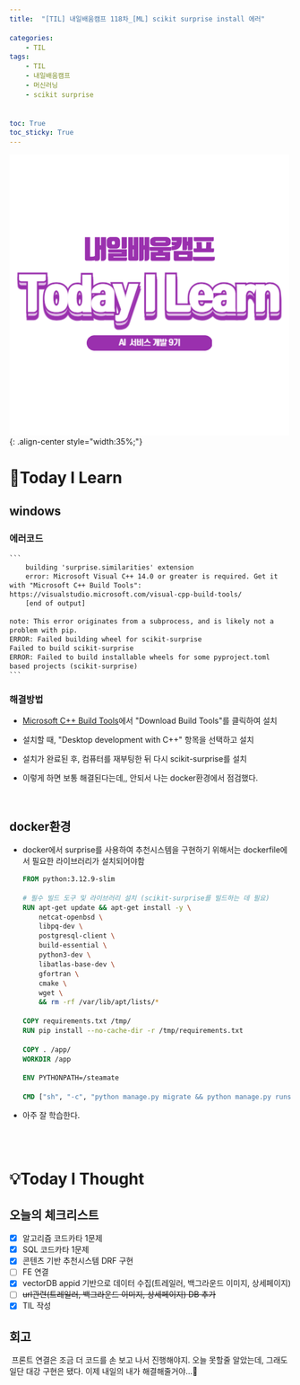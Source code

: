 ```yaml
---
title:  "[TIL] 내일배움캠프 118차_[ML] scikit surprise install 에러" 

categories: 
    - TIL
tags: 
    - TIL
    - 내일배움캠프
    - 머신러닝
    - scikit surprise


toc: True
toc_sticky: True
---
```


![TIL](/assets/images/TIL2.png){: .align-center style="width:35%;"}

# 👀Today I Learn
## windows
### 에러코드
    ```
        building 'surprise.similarities' extension
        error: Microsoft Visual C++ 14.0 or greater is required. Get it with "Microsoft C++ Build Tools": https://visualstudio.microsoft.com/visual-cpp-build-tools/
        [end of output]

    note: This error originates from a subprocess, and is likely not a problem with pip.
    ERROR: Failed building wheel for scikit-surprise
    Failed to build scikit-surprise
    ERROR: Failed to build installable wheels for some pyproject.toml based projects (scikit-surprise)
    ```

### 해결방법
- [Microsoft C++ Build Tools](https://visualstudio.microsoft.com/ko/visual-cpp-build-tools/)에서 "Download Build Tools"를 클릭하여 설치
- 설치할 때, "Desktop development with C++" 항목을 선택하고 설치
- 설치가 완료된 후, 컴퓨터를 재부팅한 뒤 다시 scikit-surprise를 설치

- 이렇게 하면 보통 해결된다는데,, 안되서 나는 docker환경에서 점검했다.

<br>


## docker환경
- docker에서 surprise를 사용하여 추천시스템을 구현하기 위해서는 dockerfile에서 필요한 라이브러리가 설치되어야함

    ```dockerfile
    FROM python:3.12.9-slim

    # 필수 빌드 도구 및 라이브러리 설치 (scikit-surprise를 빌드하는 데 필요)
    RUN apt-get update && apt-get install -y \
        netcat-openbsd \
        libpq-dev \
        postgresql-client \
        build-essential \
        python3-dev \
        libatlas-base-dev \
        gfortran \
        cmake \
        wget \
        && rm -rf /var/lib/apt/lists/*

    COPY requirements.txt /tmp/
    RUN pip install --no-cache-dir -r /tmp/requirements.txt

    COPY . /app/
    WORKDIR /app

    ENV PYTHONPATH=/steamate 

    CMD ["sh", "-c", "python manage.py migrate && python manage.py runserver 0.0.0.0:8000"]

    ```

- 아주 잘 학습한다.

<br>
<br>

# 💡Today I Thought

## 오늘의 체크리스트
- [x]  알고리즘 코드카타 1문제
- [x]  SQL 코드카타 1문제
- [x]  콘텐츠 기반 추천시스템 DRF 구현
- [ ]  FE 연결
- [x]  vectorDB appid 기반으로 데이터 수집(트레일러, 백그라운드 이미지, 상세페이지)
- [ ]  ~~url관련(트레일러, 백그라운드 이미지, 상세페이지) DB 추가~~
- [x]  TIL 작성

## 회고
&nbsp;프론트 연결은 조금 더 코드를 손 보고 나서 진행해야지. 오늘 못할줄 알았는데, 그래도 일단 대강 구현은 됐다. 이제 내일의 내가 해결해줄거야...🥺